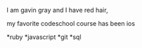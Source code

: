 I am gavin gray and I have red hair,

my favorite codeschool course has been ios

*ruby
*javascript
*git
*sql



